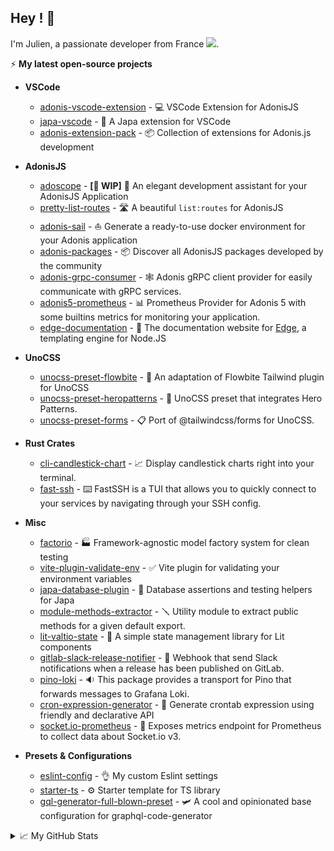 ## Hey ! 🤙
<div align="">
  <p>
    I'm Julien, a passionate developer from France <img src="https://img.icons8.com/color/15/000000/france.png"/>. 
  </p>
</div>
 
⚡ **My latest open-source projects**
 
- **VSCode**
  - [adonis-vscode-extension](https://github.com/Julien-R44/adonis-vscode-extension) - 💻 VSCode Extension for AdonisJS
  - [japa-vscode](https://github.com/Julien-R44/japa-vscode) - 🧪 A Japa extension for VSCode
  - [adonis-extension-pack](https://github.com/Julien-R44/adonis-extension-pack) - 📦 Collection of extensions for Adonis.js development

- **AdonisJS**
  - [adoscope](https://github.com/Julien-R44/adoscope) - **[🚧 WIP]** 🔭 An elegant development assistant for your AdonisJS Application
  - [pretty-list-routes](https://github.com/Julien-R44/pretty-list-routes) - 🛣️ A beautiful `list:routes` for AdonisJS
  - [adonis-sail](https://github.com/Julien-R44/adonis-sail) - ⛵ Generate a ready-to-use docker environment for your Adonis application
  - [adonis-packages](https://github.com/adonisjs-community/adonis-packages) - 📦 Discover all AdonisJS packages developed by the community
  - [adonis-grpc-consumer](https://github.com/Julien-R44/adonis-grpc-consumer) - 🕸️ Adonis gRPC client provider for easily communicate with gRPC services.
  - [adonis5-prometheus](https://github.com/Julien-R44/adonis5-prometheus) - 📊 Prometheus Provider for Adonis 5 with some builtins metrics for monitoring your application.
  - [edge-documentation](https://github.com/edge-js/edge.adonisjs.com) - 📰 The documentation website for [Edge](http://edge.adonisjs.com), a templating engine for Node.JS

- **UnoCSS**
  - [unocss-preset-flowbite](https://github.com/Julien-R44/unocss-preset-flowbite) - 💅 An adaptation of Flowbite Tailwind plugin for UnoCSS
  - [unocss-preset-heropatterns](https://github.com/Julien-R44/unocss-preset-heropatterns) - 🏁 UnoCSS preset that integrates Hero Patterns.
  - [unocss-preset-forms](https://github.com/Julien-R44/unocss-preset-forms) - 📋 Port of @tailwindcss/forms for UnoCSS.
  
- **Rust Crates**
  - [cli-candlestick-chart](https://github.com/Julien-R44/cli-candlestick-chart) - 📈 Display candlestick charts right into your terminal.
  - [fast-ssh](https://github.com/Julien-R44/fast-ssh) - ⌨️ FastSSH is a TUI that allows you to quickly connect to your services by navigating through your SSH config. 

- **Misc**
  - [factorio](https://github.com/Julien-R44/factorio) - 🏭 Framework-agnostic model factory system for clean testing
  - [vite-plugin-validate-env](https://github.com/Julien-R44/vite-plugin-validate-env) - ✅ Vite plugin for validating your environment variables
  - [japa-database-plugin](https://github.com/Julien-R44/japa-database-plugin) - 💽 Database assertions and testing helpers for Japa
  - [module-methods-extractor](https://github.com/Julien-R44/module-methods-extractor) - 🪛 Utility module to extract public methods for a given default export.
  - [lit-valtio-state](https://github.com/Julien-R44/lit-valtio-state) - 🏪 A simple state management library for Lit components
  - [gitlab-slack-release-notifier](https://github.com/Julien-R44/gitlab-slack-release-notifier) - 🤖 Webhook that send Slack notifications when a release has been published on GitLab.
  - [pino-loki](https://github.com/Julien-R44/pino-loki) - 🔉 This package provides a transport for Pino that forwards messages to Grafana Loki.
  - [cron-expression-generator](https://github.com/Julien-R44/cron-expression-generator) - 🔧 Generate crontab expression using friendly and declarative API
  - [socket.io-prometheus](https://github.com/Julien-R44/socket.io-prometheus-v3) - 📡 Exposes metrics endpoint for Prometheus to collect data about Socket.io v3.
  
- **Presets & Configurations**
  - [eslint-config](https://github.com/Julien-R44/eslint-config) - 👌 My custom Eslint settings
  - [starter-ts](https://github.com/Julien-R44/starter-ts) - ⚙️ Starter template for TS library
  - [gql-generator-full-blown-preset](https://github.com/Julien-R44/gql-generator-full-blown-preset) - 🛩 A cool and opinionated base configuration for graphql-code-generator

<details>
  <summary>📈 My GitHub Stats</summary> 
  <h2>&#x1f4c8; GitHub Stats</h2>

  <a href="https://github.com/Julien-R44">
    <img align="center" src="https://github-readme-stats.vercel.app/api/top-langs/?username=julien-r44&&hide=html,makefile,c%2B%2B,c,vcl,groff,dockerfile,shell,objective-c&title_color=ffffff&text_color=c9cacc&icon_color=2bbc8a&bg_color=1d1f21&count_private=true&langs_count=3" />
  </a>
  &nbsp;&nbsp;
  <a href="https://github.com/Julien-R44">
    <img align="center" src="https://github-readme-stats.vercel.app/api?username=julien-r44&show_icons=true&line_height=27&count_private=true&title_color=ffffff&text_color=c9cacc&icon_color=2bbc8a&bg_color=1d1f21" />
  </a>
</details>
